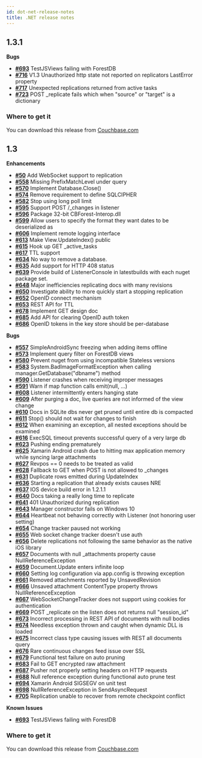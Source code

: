 ```yaml
---
id: dot-net-release-notes
title: .NET release notes
---
```


## 1.3.1

**Bugs**

- [**#693**](https://github.com/couchbase/couchbase-lite-net/issues/693) TestJSViews failing with ForestDB
- [**#716**](https://github.com/couchbase/couchbase-lite-net/issues/716) V1.3 Unauthorized http state not reported on replicators LastError property
- [**#717**](https://github.com/couchbase/couchbase-lite-net/issues/717) Unexpected replications returned from active tasks
- [**#723**](https://github.com/couchbase/couchbase-lite-net/issues/723) POST _replicate fails which when "source" or "target" is a dictionary

### Where to get it

You can download this release from [Couchbase.com](http://www.couchbase.com/nosql-databases/downloads#Couchbase_Mobile)

## 1.3

**Enhancements**

- [**#50**](https://github.com/couchbase/couchbase-lite-net/issues/50) Add WebSocket support to replication
- [**#558**](https://github.com/couchbase/couchbase-lite-net/issues/558) Missing PrefixMatchLevel under query
- [**#570**](https://github.com/couchbase/couchbase-lite-net/issues/570) Implement Database.Close()
- [**#574**](https://github.com/couchbase/couchbase-lite-net/issues/574) Remove requirement to define SQLCIPHER
- [**#582**](https://github.com/couchbase/couchbase-lite-net/issues/582) Stop using long poll limit
- [**#595**](https://github.com/couchbase/couchbase-lite-net/issues/595) Support POST /_changes in listener
- [**#596**](https://github.com/couchbase/couchbase-lite-net/issues/596) Package 32-bit CBForest-Interop.dll
- [**#599**](https://github.com/couchbase/couchbase-lite-net/issues/599) Allow users to specify the format they want dates to be deserialized as
- [**#606**](https://github.com/couchbase/couchbase-lite-net/issues/606) Implement remote logging interface
- [**#613**](https://github.com/couchbase/couchbase-lite-net/issues/613) Make View.UpdateIndex() public
- [**#615**](https://github.com/couchbase/couchbase-lite-net/issues/615) Hook up GET _active_tasks
- [**#617**](https://github.com/couchbase/couchbase-lite-net/issues/617) TTL support
- [**#634**](https://github.com/couchbase/couchbase-lite-net/issues/634) No way to remove a database.
- [**#635**](https://github.com/couchbase/couchbase-lite-net/issues/635) Add support for HTTP 408 status
- [**#639**](https://github.com/couchbase/couchbase-lite-net/issues/639) Provide build of ListenerConsole in latestbuilds with each nuget package set.
- [**#648**](https://github.com/couchbase/couchbase-lite-net/issues/648) Major inefficiencies replicating docs with many revisions
- [**#650**](https://github.com/couchbase/couchbase-lite-net/issues/650) Investigate ability to more quickly start a stopping replication
- [**#652**](https://github.com/couchbase/couchbase-lite-net/issues/652) OpenID connect mechanism
- [**#653**](https://github.com/couchbase/couchbase-lite-net/issues/653) REST API for TTL
- [**#678**](https://github.com/couchbase/couchbase-lite-net/issues/678) Implement GET design doc
- [**#685**](https://github.com/couchbase/couchbase-lite-net/issues/685) Add API for clearing OpenID auth token
- [**#686**](https://github.com/couchbase/couchbase-lite-net/issues/686) OpenID tokens in the key store should be per-database

**Bugs**

- [**#557**](https://github.com/couchbase/couchbase-lite-net/issues/557) SimpleAndroidSync freezing when adding items offline
- [**#573**](https://github.com/couchbase/couchbase-lite-net/issues/573) Implement query filter on ForestDB views
- [**#580**](https://github.com/couchbase/couchbase-lite-net/issues/580) Prevent nuget from using incompatible Stateless versions
- [**#583**](https://github.com/couchbase/couchbase-lite-net/issues/583) System.BadImageFormatException when calling manager.GetDatabase("dbname") method
- [**#590**](https://github.com/couchbase/couchbase-lite-net/issues/590) Listener crashes when receiving improper messages
- [**#591**](https://github.com/couchbase/couchbase-lite-net/issues/591) Warn if map function calls emit(null, ...)
- [**#608**](https://github.com/couchbase/couchbase-lite-net/issues/608) Listener intermittently enters hanging state
- [**#609**](https://github.com/couchbase/couchbase-lite-net/issues/609) After purging a doc, live queries are not informed of the view change
- [**#610**](https://github.com/couchbase/couchbase-lite-net/issues/610) Docs in SQLite dbs never get pruned until entire db is compacted
- [**#611**](https://github.com/couchbase/couchbase-lite-net/issues/611) Stop() should not wait for changes to finish
- [**#612**](https://github.com/couchbase/couchbase-lite-net/issues/612) When examining an exception, all nested exceptions should be examined
- [**#616**](https://github.com/couchbase/couchbase-lite-net/issues/616) ExecSQL timeout prevents successful query of a very large db
- [**#623**](https://github.com/couchbase/couchbase-lite-net/issues/623) Pushing ending prematurely
- [**#625**](https://github.com/couchbase/couchbase-lite-net/issues/625) Xamarin Android crash due to hitting max application memory while syncing large attachments
- [**#627**](https://github.com/couchbase/couchbase-lite-net/issues/627) Revpos == 0 needs to be treated as valid
- [**#628**](https://github.com/couchbase/couchbase-lite-net/issues/628) Fallback to GET when POST is not allowed to _changes
- [**#631**](https://github.com/couchbase/couchbase-lite-net/issues/631) Duplicate rows emitted during UpdateIndex
- [**#636**](https://github.com/couchbase/couchbase-lite-net/issues/636) Starting a replication that already exists causes NRE
- [**#637**](https://github.com/couchbase/couchbase-lite-net/issues/637) IOS device build error in 1.2.1.1
- [**#640**](https://github.com/couchbase/couchbase-lite-net/issues/640) Docs taking a really long time to replicate
- [**#641**](https://github.com/couchbase/couchbase-lite-net/issues/641) 401 Unauthorized during replication
- [**#643**](https://github.com/couchbase/couchbase-lite-net/issues/643) Manager constructor fails on Windows 10
- [**#644**](https://github.com/couchbase/couchbase-lite-net/issues/644) Heartbeat not behaving correctly with Listener (not honoring user setting)
- [**#654**](https://github.com/couchbase/couchbase-lite-net/issues/654) Change tracker paused not working
- [**#655**](https://github.com/couchbase/couchbase-lite-net/issues/655) Web socket change tracker doesn't use auth
- [**#656**](https://github.com/couchbase/couchbase-lite-net/issues/656) Delete replications not following the same behavior as the native iOS library
- [**#657**](https://github.com/couchbase/couchbase-lite-net/issues/657) Documents with null _attachments property cause NullReferenceException
- [**#659**](https://github.com/couchbase/couchbase-lite-net/issues/659) Document.Update enters infinite loop
- [**#660**](https://github.com/couchbase/couchbase-lite-net/issues/660) Setting log configuration via app.config is throwing exception
- [**#661**](https://github.com/couchbase/couchbase-lite-net/issues/661) Removed attachments reported by UnsavedRevision
- [**#666**](https://github.com/couchbase/couchbase-lite-net/issues/666) Unsaved attachment ContentType property throws NullReferenceException
- [**#667**](https://github.com/couchbase/couchbase-lite-net/issues/667) WebSocketChangeTracker does not support using cookies for authentication
- [**#669**](https://github.com/couchbase/couchbase-lite-net/issues/669) POST _replicate on the listen does not returns null "session_id"
- [**#673**](https://github.com/couchbase/couchbase-lite-net/issues/673) Incorrect processing in REST API of documents with null bodies
- [**#674**](https://github.com/couchbase/couchbase-lite-net/issues/674) Needless exception thrown and caught when dynamic DLL is loaded
- [**#675**](https://github.com/couchbase/couchbase-lite-net/issues/675) Incorrect class type causing issues with REST all documents query
- [**#676**](https://github.com/couchbase/couchbase-lite-net/issues/676) Rare continuous changes feed issue over SSL
- [**#679**](https://github.com/couchbase/couchbase-lite-net/issues/679) Functional test failure on auto pruning
- [**#683**](https://github.com/couchbase/couchbase-lite-net/issues/683) Fail to GET encrypted raw attachment
- [**#687**](https://github.com/couchbase/couchbase-lite-net/issues/687) Pusher not properly setting headers on HTTP requests
- [**#688**](https://github.com/couchbase/couchbase-lite-net/issues/688) Null reference exception during functional auto prune test
- [**#694**](https://github.com/couchbase/couchbase-lite-net/issues/694) Xamarin Android SIGSEGV on unit test
- [**#698**](https://github.com/couchbase/couchbase-lite-net/issues/698) NullReferenceException in SendAsyncRequest
- [**#705**](https://github.com/couchbase/couchbase-lite-net/issues/705) Replication unable to recover from remote checkpoint conflict

**Known Issues**

- [**#693**](https://github.com/couchbase/couchbase-lite-net/issues/693) TestJSViews failing with ForestDB

### Where to get it

You can download this release from [Couchbase.com](http://www.couchbase.com/nosql-databases/downloads#Couchbase_Mobile)